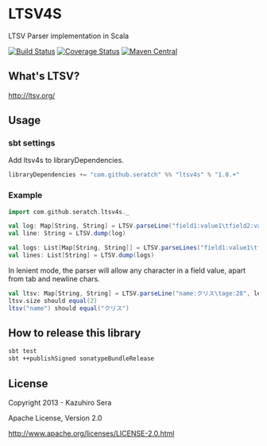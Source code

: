 # LTSV4S

LTSV Parser implementation in Scala

[![Build Status](https://travis-ci.org/seratch/ltsv4s.svg?branch=develop)](https://travis-ci.org/seratch/ltsv4s)
[![Coverage Status](https://coveralls.io/repos/seratch/ltsv4s/badge.png?branch=develop)](https://coveralls.io/r/seratch/ltsv4s?branch=develop)
[![Maven Central](https://maven-badges.herokuapp.com/maven-central/com.github.seratch/ltsv4s_2.11/badge.svg)](https://maven-badges.herokuapp.com/maven-central/com.github.seratch/ltsv4s_2.11)

## What's LTSV?

http://ltsv.org/

## Usage

### sbt settings

Add ltsv4s to libraryDependencies.

```scala
libraryDependencies += "com.github.seratch" %% "ltsv4s" % "1.0.+"
```

### Example

```scala
import com.github.seratch.ltsv4s._

val log: Map[String, String] = LTSV.parseLine("field1:value1\tfield2:value2")
val line: String = LTSV.dump(log)

val logs: List[Map[String, String]] = LTSV.parseLines("field1:value1\tfield2:value2\nfield1:value1\tfield2:value2")
val lines: List[String] = LTSV.dump(logs)
```

In lenient mode, the parser will allow any character in a field value, apart from tab and newline chars.

```scala
val ltsv: Map[String, String] = LTSV.parseLine("name:クリス\tage:28", lenient=true)
ltsv.size should equal(2)
ltsv("name") should equal("クリス")
```

## How to release this library

```bash
sbt test
sbt ++publishSigned sonatypeBundleRelease
```

## License

Copyright 2013 - Kazuhiro Sera

Apache License, Version 2.0

http://www.apache.org/licenses/LICENSE-2.0.html
